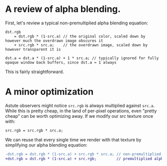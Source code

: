# A review of alpha blending.

First, let's review a typical non-premultiplied alpha blending equation:

```hlsl
dst.rgb
    = dst.rgb * (1-src.a) // the original color, scaled down by however much the overdrawn image obscures it
    + src.rgb * src.a;    // the overdrawn image, scaled down by however transparent it is

dst.a = dst.a * (1-src.a) + 1 * src.a; // typically ignored for fully opaque window back buffers, since dst.a ≈ 1 always
```

This is fairly straightforward.

# A minor optimization

Astute observers might notice `src.rgb` is always multiplied against `src.a`.
While this is pretty cheap, in the land of per-pixel operations, even "pretty cheap" can be worth optimizing away.
If we modify our src texture once with:

```hlsl
src.rgb = src.rgb * src.a;
```

We can reuse that every single time we render with that texture by simplifying our alpha blending equation:

```diff
-dst.rgb = dst.rgb * (1-src.a) + src.rgb * src.a; // non-premultiplied alpha
+dst.rgb = dst.rgb * (1-src.a) + src.rgb;         // premultiplied alpha (assumes we did `src.rgb *= src.a;`)
```

